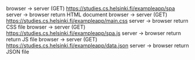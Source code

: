 browser -> server (GET)
  https://studies.cs.helsinki.fi/exampleapp/spa
server -> browser 
  return HTML document
browser -> server (GET)
  https://studies.cs.helsinki.fi/exampleapp/main.css
server -> browser 
  return CSS file
browser -> server (GET)
  https://studies.cs.helsinki.fi/exampleapp/spa.js
server -> browser 
  return return JS file
browser -> server (GET)
  https://studies.cs.helsinki.fi/exampleapp/data.json
server -> browser
  return JSON file

